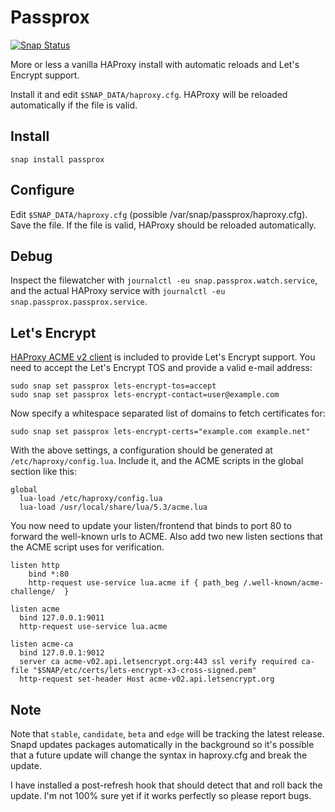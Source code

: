 # Passprox
[![Snap Status](https://build.snapcraft.io/badge/nsg/passage.svg)](https://build.snapcraft.io/user/nsg/passage)

More or less a vanilla HAProxy install with automatic reloads and Let's Encrypt support.
  
Install it and edit `$SNAP_DATA/haproxy.cfg`. HAProxy will be reloaded automatically
if the file is valid.

## Install

```
snap install passprox
```

## Configure

Edit `$SNAP_DATA/haproxy.cfg` (possible /var/snap/passprox/haproxy.cfg). Save the file. If the file is valid, HAProxy should be reloaded automatically.

## Debug

Inspect the filewatcher with `journalctl -eu snap.passprox.watch.service`, and the actual HAProxy service with `journalctl -eu snap.passprox.passprox.service`.

## Let's Encrypt

[HAProxy ACME v2 client](https://github.com/haproxytech/haproxy-lua-acme) is included to provide Let's Encrypt support. You need to accept the Let's Encrypt TOS and provide a valid e-mail address:

```
sudo snap set passprox lets-encrypt-tos=accept
sudo snap set passprox lets-encrypt-contact=user@example.com
```

Now specify a whitespace separated list of domains to fetch certificates for:

```
sudo snap set passprox lets-encrypt-certs="example.com example.net"
```

With the above settings, a configuration should be generated at `/etc/haproxy/config.lua`. Include it, and the ACME scripts in the global section like this:

```
global
  lua-load /etc/haproxy/config.lua
  lua-load /usr/local/share/lua/5.3/acme.lua
```

You now need to update your listen/frontend that binds to port 80 to forward the well-known urls to ACME. Also add two new listen sections that the ACME script uses for verification.

```
listen http
    bind *:80
    http-request use-service lua.acme if { path_beg /.well-known/acme-challenge/  }

listen acme
  bind 127.0.0.1:9011
  http-request use-service lua.acme

listen acme-ca
  bind 127.0.0.1:9012
  server ca acme-v02.api.letsencrypt.org:443 ssl verify required ca-file "$SNAP/etc/certs/lets-encrypt-x3-cross-signed.pem"
  http-request set-header Host acme-v02.api.letsencrypt.org
```

## Note

Note that `stable`, `candidate`, `beta` and `edge` will be tracking the latest release. Snapd updates packages automatically in the background so it's possible that a future update will change the syntax in haproxy.cfg and break the update.

I have installed a post-refresh hook that should detect that and roll back the update. I'm not 100% sure yet if it works perfectly so please report bugs.
